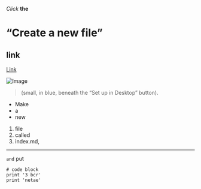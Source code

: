 *Click* **the** 
# “Create a new file” 
## link 

[Link](https://commonmark.org/help/)

![Image](https://lh4.googleusercontent.com/_vL416Eu6IzgRa9TmWbHU5J8wYvi1HIbIJC3uK7VY9UaUmVSu7SzEfqJEq9wJPdBrFM6nGqnLuEUDQJu-WOeD7U=w16383)

>(small, in blue, beneath the “Set up in Desktop” button). 
* Make 
* a 
* new 

1) file 
2) called 
3) index.md, 

***

`and` put 

```
# code block
print '3 bcr'
print 'netae'
```

